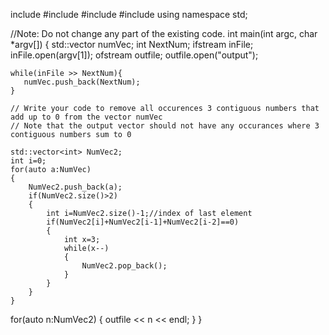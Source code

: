 include <fstream>
#include <iostream>
#include <memory>
#include <vector>
using namespace std;

//Note: Do not change any part of the existing code.
int main(int argc, char *argv[]) {
    std::vector<int> numVec;
    int NextNum;
    ifstream inFile;
    inFile.open(argv[1]);
    ofstream outfile;
    outfile.open("output");

    while(inFile >> NextNum){
       numVec.push_back(NextNum);
    }
    
    // Write your code to remove all occurences 3 contiguous numbers that add up to 0 from the vector numVec
    // Note that the output vector should not have any occurances where 3 contiguous numbers sum to 0

    std::vector<int> NumVec2;
    int i=0;
    for(auto a:NumVec)
    {
        NumVec2.push_back(a);
        if(NumVec2.size()>2)
        {
            int i=NumVec2.size()-1;//index of last element
            if(NumVec2[i]+NumVec2[i-1]+NumVec2[i-2]==0)
            {
                int x=3;
                while(x--)
                {
                    NumVec2.pop_back();
                }
            }
        }
    }

   for(auto n:NumVec2) {
      outfile << n << endl; 
   }
}
